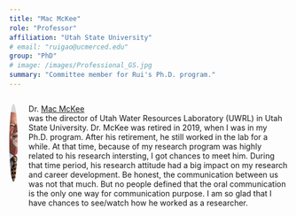```yaml
---
title: "Mac McKee"
role: "Professor"
affiliation: "Utah State University"
# email: "ruigao@ucmerced.edu"
group: "PhD"
# image: /images/Professional_GS.jpg
summary: "Committee member for Rui's Ph.D. program."
---
```


<div style="display: flex; align-items: flex-start; gap: 20px; margin-bottom: 20px;">

  <img src="/images/People/mac-mckee.jpg" alt="Alfonso Torres"
       style="width: 140px; height: 140px; object-fit: cover; border-radius: 50%; flex-shrink: 0;">

  <div>
    <p>Dr. <a href="https://uwrl.usu.edu/news/main-feed/2019/mac-retires" target="_blank">Mac McKee</a><br>was the director of Utah Water Resources Laboratory (UWRL) in Utah State University. Dr. McKee was retired in 2019, when I was in my Ph.D. program. After his retirement, he still worked in the lab for a while. At that time, because of my research program was highly related to his research intersting, I got chances to meet him. During that time period, his research attitude had a big impact on my research and career development. Be honest, the communication between us was not that much. But no people defined that the oral communication is the only one way for communication purpose. I am so glad that I have chances to see/watch how he worked as a researcher.</p>
  </div>

</div>
